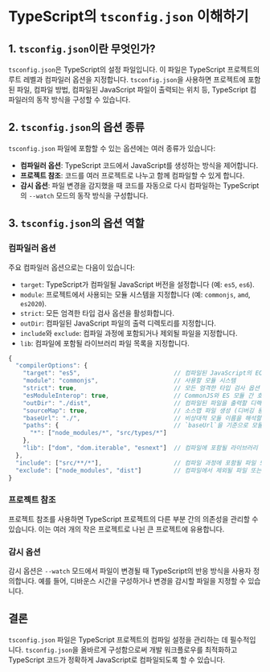 
# TypeScript의 `tsconfig.json` 이해하기

## 1. `tsconfig.json`이란 무엇인가?

`tsconfig.json`은 TypeScript의 설정 파일입니다. 이 파일은 TypeScript 프로젝트의 루트 레벨과 컴파일러 옵션을 지정합니다. `tsconfig.json`을 사용하면 프로젝트에 포함된 파일, 컴파일 방법, 컴파일된 JavaScript 파일이 출력되는 위치 등, TypeScript 컴파일러의 동작 방식을 구성할 수 있습니다.

## 2. `tsconfig.json`의 옵션 종류

`tsconfig.json` 파일에 포함할 수 있는 옵션에는 여러 종류가 있습니다:

- **컴파일러 옵션**: TypeScript 코드에서 JavaScript를 생성하는 방식을 제어합니다.
- **프로젝트 참조**: 코드를 여러 프로젝트로 나누고 함께 컴파일할 수 있게 합니다.
- **감시 옵션**: 파일 변경을 감지했을 때 코드를 자동으로 다시 컴파일하는 TypeScript의 `--watch` 모드의 동작 방식을 구성합니다.

## 3. `tsconfig.json`의 옵션 역할

### 컴파일러 옵션

주요 컴파일러 옵션으로는 다음이 있습니다:

- `target`: TypeScript가 컴파일될 JavaScript 버전을 설정합니다 (예: `es5`, `es6`).
- `module`: 프로젝트에서 사용되는 모듈 시스템을 지정합니다 (예: `commonjs`, `amd`, `es2020`).
- `strict`: 모든 엄격한 타입 검사 옵션을 활성화합니다.
- `outDir`: 컴파일된 JavaScript 파일의 출력 디렉토리를 지정합니다.
- `include`와 `exclude`: 컴파일 과정에 포함되거나 제외될 파일을 지정합니다.
- `lib`: 컴파일에 포함될 라이브러리 파일 목록을 지정합니다.

```typescript
{
  "compilerOptions": {
    "target": "es5",                          // 컴파일된 JavaScript의 ECMAScript 버전
    "module": "commonjs",                     // 사용할 모듈 시스템
    "strict": true,                           // 모든 엄격한 타입 검사 옵션 활성화
    "esModuleInterop": true,                  // CommonJS와 ES 모듈 간 호환성 향상
    "outDir": "./dist",                       // 컴파일된 파일을 출력할 디렉터리
    "sourceMap": true,                        // 소스맵 파일 생성 (디버깅 용이)
    "baseUrl": "./",                          // 비상대적 모듈 이름을 해석할 기준 디렉터리
    "paths": {                                // `baseUrl`을 기준으로 모듈 이름을 재지정
      "*": ["node_modules/*", "src/types/*"]
    },
    "lib": ["dom", "dom.iterable", "esnext"]  // 컴파일에 포함될 라이브러리 파일 목록
  },
  "include": ["src/**/*"],                    // 컴파일 과정에 포함될 파일 또는 디렉터리
  "exclude": ["node_modules", "dist"]         // 컴파일에서 제외될 파일 또는 디렉터리
}
```

### 프로젝트 참조

프로젝트 참조를 사용하면 TypeScript 프로젝트의 다른 부분 간의 의존성을 관리할 수 있습니다. 이는 여러 개의 작은 프로젝트로 나뉜 큰 프로젝트에 유용합니다.

### 감시 옵션

감시 옵션은 `--watch` 모드에서 파일이 변경될 때 TypeScript의 반응 방식을 사용자 정의합니다. 예를 들어, 디바운스 시간을 구성하거나 변경을 감시할 파일을 지정할 수 있습니다.

## 결론

`tsconfig.json` 파일은 TypeScript 프로젝트의 컴파일 설정을 관리하는 데 필수적입니다. `tsconfig.json`을 올바르게 구성함으로써 개발 워크플로우를 최적화하고 TypeScript 코드가 정확하게 JavaScript로 컴파일되도록 할 수 있습니다.
